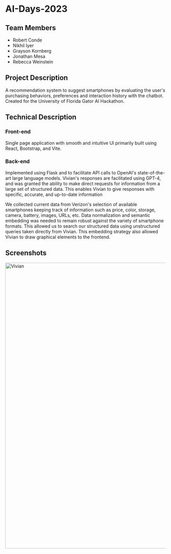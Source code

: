 # AI-Days-2023

## Team Members
- Robert Conde
- Nikhil Iyer
- Grayson Kornberg
- Jonathan Mesa
- Rebecca Weinstein


## Project Description

A recommendation system to suggest smartphones by evaluating the user's purchasing behaviors, preferences and
interaction history with the chatbot. Created for the University of Florida Gator AI Hackathon.

## Technical Description

### Front-end

Single page application with smooth and intuitive UI primarily built using React, Bootstrap, and Vite.

### Back-end

Implemented using Flask and to facilitate API calls to OpenAI's state-of-the-art large language
models. Vivian's responses are facilitated using GPT-4, and was granted the ability to make direct requests for
information from a large set of structured data. This enables Vivian to give responses with specific, accurate, and up-to-date information

We collected current data from Verizon's selection of available smartphones keeping track of information such as price, color, storage, camera, battery, images, URLs, etc. Data normalization and semantic embedding was needed to remain robust against the variety of smartphone formats. This allowed us to search our structured data using unstructured queries taken directly from Vivian. This embedding strategy also allowed Vivian to draw graphical elements to the frontend.

## Screenshots
<img width="894" alt="Vivian" src="https://github.com/RobertConde/AI-Days-2023/assets/72950525/39853fa8-7c4d-46c5-be33-e3c72029d6aa">
